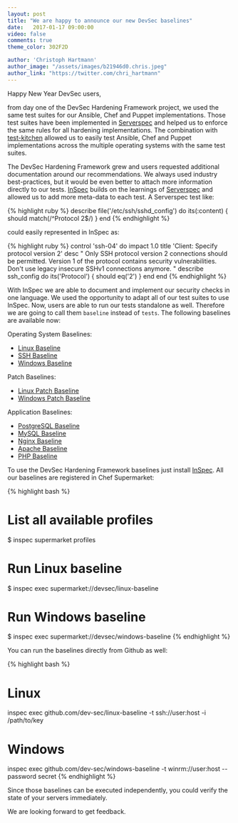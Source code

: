 ```yaml
---
layout: post
title: "We are happy to announce our new DevSec baselines"
date:   2017-01-17 09:00:00
video: false
comments: true
theme_color: 302F2D

author: 'Christoph Hartmann'
author_image: "/assets/images/b21946d0.chris.jpeg"
author_link: "https://twitter.com/chri_hartmann"
---
```


Happy New Year DevSec users,

from day one of the DevSec Hardening Framework project, we used the same test suites for our Ansible, Chef and Puppet implementations. Those test suites have been implemented in [Serverspec]() and helped us to enforce the same rules for all hardening implementations. The combination with [test-kitchen]() allowed us to easily test Ansible, Chef and Puppet implementations across the multiple operating systems with the same test suites.

The DevSec Hardening Framework grew and users requested additional documentation around our recommendations. We always used industry best-practices, but it would be even better to attach more information directly to our tests. [InSpec](http://inspec.io/) builds on the learnings of [Serverspec](https://blog.chef.io/2015/11/04/the-road-to-inspec/) and allowed us to add more meta-data to each test. A Serverspec test like:

{% highlight ruby %}
describe file('/etc/ssh/sshd_config') do
  its(:content) { should match(/^Protocol 2$/) }
end
{% endhighlight %}

could easily represented in InSpec as:

{% highlight ruby %}
control 'ssh-04' do
  impact 1.0
  title 'Client: Specify protocol version 2'
  desc "
    Only SSH protocol version 2 connections should be permitted. Version 1 of
    the protocol contains security vulnerabilities. Don't use legacy insecure
    SSHv1 connections anymore.
  "
  describe ssh_config do
    its('Protocol') { should eq('2') }
  end
end
{% endhighlight %}

With InSpec we are able to document and implement our security checks in one language. We used the opportunity to adapt all of our test suites to use InSpec. Now, users are able to run our tests standalone as well. Therefore we are going to call them `baseline` instead of `tests`. The following baselines are available now:

Operating System Baselines:

- [Linux Baseline](https://github.com/dev-sec/linux-baseline)
- [SSH Baseline](https://github.com/dev-sec/ssh-baseline)
- [Windows Baseline](https://github.com/dev-sec/windows-baseline)

Patch Baselines:

- [Linux Patch Baseline](https://github.com/dev-sec/linux-patch-benchmark)
- [Windows Patch Baseline](https://github.com/dev-sec/windows-patch-benchmark)

Application Baselines:

- [PostgreSQL Baseline](https://github.com/dev-sec/postgres-baseline)
- [MySQL Baseline](https://github.com/dev-sec/mysql-baseline)
- [Nginx Baseline](https://github.com/dev-sec/nginx-baseline)
- [Apache Baseline](https://github.com/dev-sec/apache-baseline)
- [PHP Baseline](https://github.com/dev-sec/mysql-baseline)


To use the DevSec Hardening Framework baselines just install [InSpec](). All our baselines are registered in Chef Supermarket:

{% highlight bash %}
# List all available profiles
$ inspec supermarket profiles

# Run Linux baseline
$ inspec exec supermarket://devsec/linux-baseline

# Run Windows baseline
$ inspec exec supermarket://devsec/windows-baseline
{% endhighlight %}

You can run the baselines directly from Github as well:

{% highlight bash %}
# Linux
inspec exec github.com/dev-sec/linux-baseline -t ssh://user:host -i /path/to/key

# Windows
inspec exec github.com/dev-sec/windows-baseline -t winrm://user:host --password secret
{% endhighlight %}

Since those baselines can be executed independently, you could verify the state of your servers immediately.

We are looking forward to get feedback.
